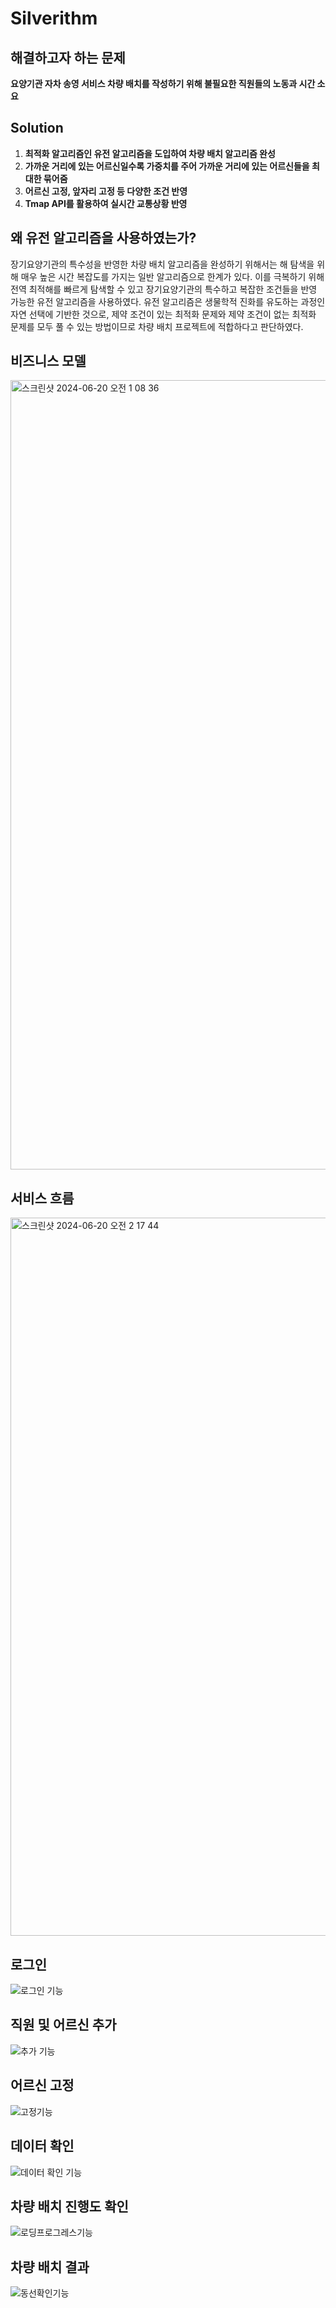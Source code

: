 # Silverithm

## 해결하고자 하는 문제

**요양기관 자차 송영 서비스 차량 배치를 작성하기 위해 불필요한 직원들의 노동과 시간 소요**

## Solution

1. **최적화 알고리즘인 유전 알고리즘을 도입하여 차량 배치 알고리즘 완성**
2. **가까운 거리에 있는 어르신일수록 가중치를 주어 가까운 거리에 있는 어르신들을 최대한 묶어줌**
3. **어르신 고정, 앞자리 고정 등 다양한 조건 반영**
4. **Tmap API를 활용하여 실시간 교통상황 반영**

## 왜 유전 알고리즘을 사용하였는가?
장기요양기관의 특수성을 반영한 차량 배치 알고리즘을 완성하기 위해서는 해 탐색을 위해 매우 높은 시간 복잡도를 가지는 일반 알고리즘으로 한계가 있다.
이를 극복하기 위해 전역 최적해를 빠르게 탐색할 수 있고 장기요양기관의 특수하고 복잡한 조건들을 반영 가능한 유전 알고리즘을 사용하였다.
유전 알고리즘은 생물학적 진화를 유도하는 과정인 자연 선택에 기반한 것으로, 제약 조건이 있는 최적화 문제와 제약 조건이 없는 최적화 문제를 모두 풀 수 있는 방법이므로 차량 배치 프로젝트에 적합하다고 판단하였다.


## 비즈니스 모델
<img width="1263" alt="스크린샷 2024-06-20 오전 1 08 36" src="https://github.com/silverithm/.github/assets/52617204/e7a6019e-f801-4501-bba2-4ad78e2a3122">


## 서비스 흐름
<img width="1149" alt="스크린샷 2024-06-20 오전 2 17 44" src="https://github.com/silverithm/.github/assets/52617204/3c92bba1-0b7f-4290-a93e-3d14d8d9413d">


## 로그인
![로그인 기능](https://github.com/silverithm/.github/assets/52617204/fe697952-d180-4133-8623-fc1a866f4811)

## 직원 및 어르신 추가
![추가 기능](https://github.com/silverithm/.github/assets/52617204/506981ab-ce24-451c-b622-f1133f362366)

## 어르신 고정
![고정기능](https://github.com/silverithm/.github/assets/52617204/b5181a69-b05d-4d09-88f4-7a7123f371c8)

## 데이터 확인
![데이터 확인 기능](https://github.com/silverithm/.github/assets/52617204/dbfea09a-4952-43c6-b8d1-3cc59218c042)

## 차량 배치 진행도 확인
![로딩프로그레스기능](https://github.com/silverithm/.github/assets/52617204/9c2c4ce6-3d6c-41a8-9588-cadf833c49b6)

## 차량 배치 결과
![동선확인기능](https://github.com/silverithm/.github/assets/52617204/ac67ce3f-66f4-46ad-a5c3-8a08d1429fd9)

